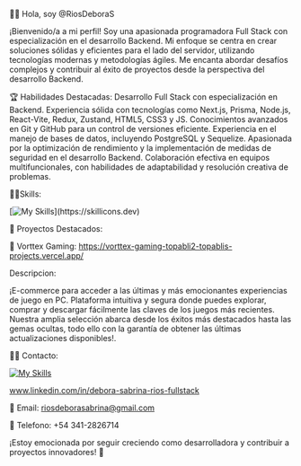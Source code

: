 

🙋‍♀️ Hola, soy @RiosDeboraS 


¡Bienvenido/a a mi perfil! Soy una apasionada programadora Full Stack con especialización en el desarrollo Backend. Mi enfoque se centra en crear soluciones sólidas y eficientes para el lado del servidor, utilizando tecnologías modernas y metodologías ágiles. Me encanta abordar desafíos complejos y contribuir al éxito de proyectos desde la perspectiva del desarrollo Backend.

 🏆 Habilidades Destacadas:
Desarrollo Full Stack con especialización en Backend.
Experiencia sólida con tecnologías como Next.js, Prisma, Node.js, React-Vite, Redux, Zustand, HTML5, CSS3 y JS.
Conocimientos avanzados en Git y GitHub para un control de versiones eficiente.
Experiencia en el manejo de bases de datos, incluyendo PostgreSQL y Sequelize.
Apasionada por la optimización de rendimiento y la implementación de medidas de seguridad en el desarrollo Backend.
Colaboración efectiva en equipos multifuncionales, con habilidades de adaptabilidad y resolución creativa de problemas.

🌟✨Skills:


 [![My Skills](https://skillicons.dev/icons?i=js,html,css,vite,nextjs,nodejs,postgres,prisma,react,redux,sequelize,vercel,)](https://skillicons.dev)


 🔔 Proyectos Destacados:

 🌟 Vorttex Gaming: https://vorttex-gaming-topabli2-topablis-projects.vercel.app/
 
 Descripcion: 
 
 ¡E-commerce para acceder a las últimas y más emocionantes experiencias de juego en PC. Plataforma intuitiva y segura donde puedes explorar, comprar y descargar fácilmente las claves de los juegos más recientes. Nuestra 
  amplia selección abarca desde los éxitos más destacados hasta las gemas ocultas, todo ello con la garantía de obtener las últimas actualizaciones disponibles!.


 📍📌 Contacto:

 [![My Skills](https://skillicons.dev/icons?i=linkedin)](https://skillicons.dev)       
 
 www.linkedin.com/in/debora-sabrina-rios-fullstack

 📨 Email: riosdeborasabrina@gmail.com

 📲 Telefono: +54 341-2826714

  
 

 

¡Estoy emocionada por seguir creciendo como desarrolladora y contribuir a proyectos innovadores! 🚀


